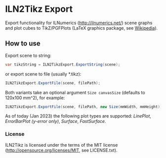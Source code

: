 ILN2Tikz Export
==========

Export functionality for ILNumerics (http://ilnumerics.net/) scene graphs
and plot cubes to TikZ/PGFPlots (LaTeX graphics package, see [Wikipedia](https://en.wikipedia.org/wiki/PGF/TikZ)).

## How to use

Export scene to string:
```csharp
var tikzString = ILN2TikzExport.ExportString(scene);
```
or export scene to file (usually *.tikz):
```csharp
ILN2TikzExport.ExportFile(scene, filePath);
```

Both variants take an optional argument ```Size canvasSize``` (defaults to 120x100 mm^2), for example:
```csharp
ILN2TikzExport.ExportFile(scene, filePath, new Size(mmWidth, mmHeight));
```

As of today (Jan 2023) the following plot types are supported: _LinePlot_, _ErrorBarPlot (y-error only)_, _Surface_, _FastSurface_.

### License
ILN2Tikz is licensed under the terms of the MIT license (<http://opensource.org/licenses/MIT>, see LICENSE.txt).
